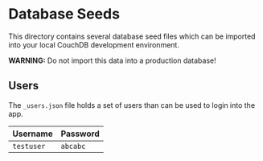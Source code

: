 Database Seeds
==============

This directory contains several database seed files which can be imported into
your local CouchDB development environment.

**WARNING:** Do not import this data into a production database!

## Users

The `_users.json` file holds a set of users than can be used to login into the app.

| Username   | Password |
|------------|----------|
| `testuser` | `abcabc` |
